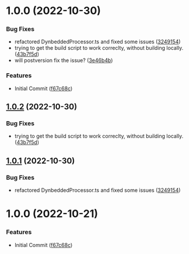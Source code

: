 # 1.0.0 (2022-10-30)


### Bug Fixes

* refactored DynbeddedProcessor.ts and fixed some issues ([3249154](https://github.com/MMoMM-org/obsidian-dynbedded/commit/3249154c81df20b5268d39f4e5c4c6992c3da35f))
* trying to get the build script to work correclty, without building locally. ([43b7f5d](https://github.com/MMoMM-org/obsidian-dynbedded/commit/43b7f5d1d90ef76db5daa71f8b07eaa14aabbba5))
* will postversion fix the issue? ([3e46b4b](https://github.com/MMoMM-org/obsidian-dynbedded/commit/3e46b4bd1c7cf0b57f8d1d883190a845c0273571))


### Features

* Initial Commit ([f67c68c](https://github.com/MMoMM-org/obsidian-dynbedded/commit/f67c68c04b8ac991c95da3c9726296218fba056a))

## [1.0.2](https://github.com/MMoMM-org/obsidian-dynbedded/compare/1.0.1...1.0.2) (2022-10-30)


### Bug Fixes

* trying to get the build script to work correclty, without building locally. ([43b7f5d](https://github.com/MMoMM-org/obsidian-dynbedded/commit/43b7f5d1d90ef76db5daa71f8b07eaa14aabbba5))

## [1.0.1](https://github.com/MMoMM-org/obsidian-dynbedded/compare/1.0.0...1.0.1) (2022-10-30)


### Bug Fixes

* refactored DynbeddedProcessor.ts and fixed some issues ([3249154](https://github.com/MMoMM-org/obsidian-dynbedded/commit/3249154c81df20b5268d39f4e5c4c6992c3da35f))

# 1.0.0 (2022-10-21)


### Features

* Initial Commit ([f67c68c](https://github.com/MMoMM-org/obsidian-dynbedded/commit/f67c68c04b8ac991c95da3c9726296218fba056a))
